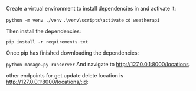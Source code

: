 Create a virtual environment to install dependencies in and activate it:

`python -m venv ./venv`
`.\venv\scripts\activate`
`cd weatherapi`

Then install the dependencies:

`pip install -r requirements.txt`


Once pip has finished downloading the dependencies:

`python manage.py runserver`
And navigate to http://127.0.0.1:8000/locations.

other endpoints for get update delete location is  http://127.0.0.1:8000/locations/:id: